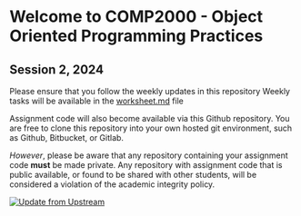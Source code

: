 # Welcome to COMP2000 - Object Oriented Programming Practices
## Session 2, 2024

Please ensure that you follow the weekly updates in this repository
Weekly tasks will be available in the [worksheet.md](worksheet.md) file

Assignment code will also become available via this Github repository. You are free to clone this repository into your own hosted git environment, such as Github, Bitbucket, or Gitlab.

*However*, please be aware that any repository containing your assignment code **must** be made private. Any repository with assignment code that is public available, or found to be shared with other students, will be considered a violation of the academic integrity policy.

[![Update from Upstream](https://github.com/GeorgeMozhilu/comp2000_2024/actions/workflows/main.yml/badge.svg?event=fork)](https://github.com/GeorgeMozhilu/comp2000_2024/actions/workflows/main.yml)
